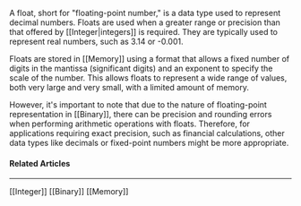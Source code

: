 A float, short for "floating-point number," is a data type used to represent decimal numbers. Floats are used when a greater range or precision than that offered by [[Integer|integers]] is required. They are typically used to represent real numbers, such as 3.14 or -0.001.

Floats are stored in [[Memory]] using a format that allows a fixed number of digits in the mantissa (significant digits) and an exponent to specify the scale of the number. This allows floats to represent a wide range of values, both very large and very small, with a limited amount of memory.

However, it's important to note that due to the nature of floating-point representation in [[Binary]], there can be precision and rounding errors when performing arithmetic operations with floats. Therefore, for applications requiring exact precision, such as financial calculations, other data types like decimals or fixed-point numbers might be more appropriate.

#### Related Articles
<hr>

[[Integer]]
[[Binary]]
[[Memory]]
